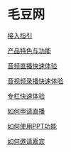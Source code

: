 # 毛豆网

[接入指引](./docs/manual/guide.md)

[产品特色与功能](./docs/quickstart/features.md)

[音频直播快速体验](./docs/quickstart/intro-live.md)

[音视频录播快速体验](./docs/quickstart/intro-audio.md)

[专栏快速体验](./docs/quickstart/intro-column.md)

[如何申请直播](./docs/manual/how-to-apply-live.md)

[如何使用PPT功能](./docs/manual/how-to-use-PPT.md)

[如何邀请嘉宾](./docs/manual/how-to-invite.md)

<!-- [开发者文档](开发者文档.md)
[网站用户手册](网站用户手册.md)

[音频直播快速体验](音频直播快速体验.md) -->

<!--
直播互动

创建音频课

创建视频课

手机直播流程

创建专栏

分销

设置后台

设置微信

关于我们
 -->

